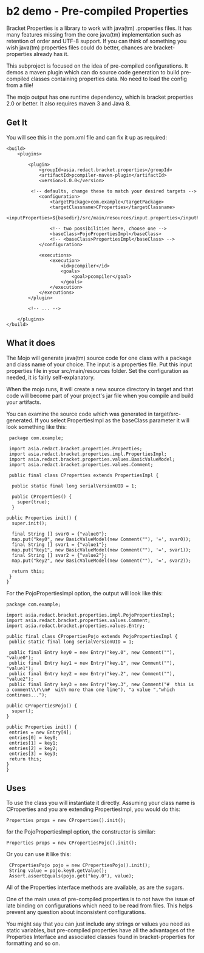# b2 demo - Pre-compiled Properties

Bracket Properties is a library to work with java(tm) .properties files. It has many features missing from the 
core java(tm) implementation such as retention of order and UTF-8 support. If you can think of something you
wish java(tm) properties files could do better, chances are bracket-properties already has it. 

This subproject is focused on the idea of pre-compiled configurations. It demos a maven plugin which can do
source code generation to build pre-compiled classes containing properties data. No need to load the config from a file!

The mojo output has one runtime dependency, which is bracket properties 2.0 or better. It also requires maven 3 and Java 8.

## Get It

You will see this in the pom.xml file and can fix it up as required:

	<build>
		<plugins>

			<plugin>
				<groupId>asia.redact.bracket.properties</groupId>
				<artifactId>pcompiler-maven-plugin</artifactId>
				<version>1.0.0</version>

             <!-- defaults, change these to match your desired targets -->
				<configuration>
					<targetPackage>com.example</targetPackage>
					<targetClassname>CProperties</targetClassname>
					<inputProperties>${basedir}/src/main/resources/input.properties</inputProperties>
					
					<!-- two possibilities here, choose one -->
					<baseClass>PojoPropertiesImpl</baseClass>
					<!-- <baseClass>PropertiesImpl</baseClass> -->
				</configuration>

				<executions>
					<execution>
						<id>pcompiler</id>
						<goals>
							<goal>pcompiler</goal>
						</goals>
					</execution>
				</executions>
			</plugin>
			
			<!-- ... -->
			
		</plugins>
	</build>

## What it does

The Mojo will generate java(tm) source code for one class with a package and class name of your choice. The input is a properties file. Put this input properties file in your src/main/resources folder. Set the configuration as needed, it is fairly self-explanatory.

When the mojo runs, it will create a new source directory in target and that code will become part of your project's jar file when you compile and build your artifacts.

You can examine the source code which was generated in target/src-generated. If you select PropertiesImpl as the baseClass parameter it will look something like this:

     package com.example;

     import asia.redact.bracket.properties.Properties;
     import asia.redact.bracket.properties.impl.PropertiesImpl;
     import asia.redact.bracket.properties.values.BasicValueModel;
     import asia.redact.bracket.properties.values.Comment;

     public final class CProperties extends PropertiesImpl {
      
      public static final long serialVersionUID = 1;

      public CProperties() {
        super(true);
      }

    public Properties init() {
      super.init();
      
      final String [] svar0 = {"value0"};
      map.put("key0", new BasicValueModel(new Comment(""), '=', svar0));
      final String [] svar1 = {"value1"};
      map.put("key1", new BasicValueModel(new Comment(""), '=', svar1));
      final String [] svar2 = {"value2"};
      map.put("key2", new BasicValueModel(new Comment(""), '=', svar2));
      
      return this;
     }
    }
    
For the PojoPropertiesImpl option, the output will look like this:

    package com.example;

    import asia.redact.bracket.properties.impl.PojoPropertiesImpl;
    import asia.redact.bracket.properties.values.Comment;
    import asia.redact.bracket.properties.values.Entry;

    public final class CPropertiesPojo extends PojoPropertiesImpl {
     public static final long serialVersionUID = 1;

     public final Entry key0 = new Entry("key.0", new Comment(""), "value0");
     public final Entry key1 = new Entry("key.1", new Comment(""), "value1");
     public final Entry key2 = new Entry("key.2", new Comment(""), "value2");
     public final Entry key3 = new Entry("key.3", new Comment("#  this is a comment\\r\\n#  with more than one line"), "a value ","which continues...");

    public CPropertiesPojo() {
      super();
    }

    public Properties init() {
     entries = new Entry[4];
     entries[0] = key0;
     entries[1] = key1;
     entries[2] = key2;
     entries[3] = key3;
     return this;
    }
    }
 
 
## Uses

To use the class you will instantiate it directly. Assuming your class name is CProperties and you are extending PropertiesImpl, you would do this:

    Properties props = new CProperties().init();
    
for the PojoPropertiesImpl option, the constructor is similar:

    Properties props = new CPropertiesPojo().init();
    
Or you can use it like this:

     CPropertiesPojo pojo = new CPropertiesPojo().init();
     String value = pojo.key0.getValue();
     Assert.assertEquals(pojo.get("key.0"), value);

All of the Properties interface methods are available, as are the sugars. 

One of the main uses of pre-compiled properties is to not have the issue of late binding on configurations which need to be read from files. This helps prevent any question about inconsistent configurations.

You might say that you can just include any strings or values you need as static variables, but pre-compiled properties have all the advantages of the Properties Interface and associated classes found in bracket-properties for formatting and so on.

 








 
